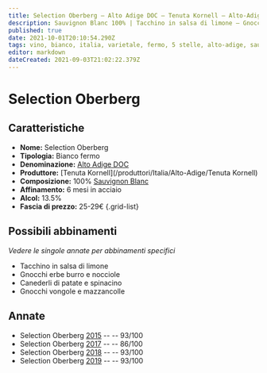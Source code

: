 ```yaml
---
title: Selection Oberberg – Alto Adige DOC – Tenuta Kornell – Alto-Adige (IT) – 25-29€ – 3★-5★
description: Sauvignon Blanc 100% | Tacchino in salsa di limone – Gnocchi erbe burro e nocciole – Canederli di patate e spinaci – Gnocchi vongole e mazzancolle
published: true
date: 2021-10-01T20:10:54.290Z
tags: vino, bianco, italia, varietale, fermo, 5 stelle, alto-adige, sauvignon blanc, Tacchino in salsa di limone, Gnocchi erbe burro e nocciole, Canederli di patate e spinaci, Gnocchi vongole e mazzancolle, 25-29€
editor: markdown
dateCreated: 2021-09-03T21:02:22.379Z
---
```


# Selection Oberberg

## Caratteristiche
- **Nome:** Selection Oberberg
- **Tipologia:** Bianco fermo 
- **Denominazione:** [Alto Adige DOC](/denominazioni/Italia/Alto-Adige/DOC/Alto-Adige)
- **Produttore:** [Tenuta Kornell](/produttori/Italia/Alto-Adige/Tenuta Kornell) 
- **Composizione:** 100% [Sauvignon Blanc](/vitigni/Francia/bacca-bianca/sauvignon-blanc)
- **Affinamento:** 6 mesi in acciaio
- **Alcol:** 13.5%
- **Fascia di prezzo:** 25-29€
{.grid-list}

## Possibili abbinamenti
*Vedere le singole annate per abbinamenti specifici*

- Tacchino in salsa di limone
- Gnocchi erbe burro e nocciole
- Canederli di patate e spinacino
- Gnocchi vongole e mazzancolle

## Annate
- Selection Oberberg [2015](/vini/Italia/Alto-Adige/Tenuta-Kornell/Selection-Oberberg/2015) -- <span class="star-5"></span> -- 93/100 
- Selection Oberberg [2017](/vini/Italia/Alto-Adige/Tenuta-Kornell/Selection-Oberberg/2017) -- <span class="star-3"></span> -- 86/100 
- Selection Oberberg [2018](/vini/Italia/Alto-Adige/Tenuta-Kornell/Selection-Oberberg/2018) -- <span class="star-5"></span> -- 93/100 
- Selection Oberberg [2019](/vini/Italia/Alto-Adige/Tenuta-Kornell/Selection-Oberberg/2019) -- <span class="star-5"></span> -- 93/100 
 